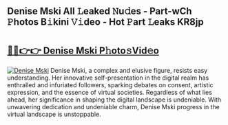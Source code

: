 ## Denise Mski All 𝙻eaked 𝙽u𝚍es - Part-wCh 𝙿hotos B𝚒kini 𝚅𝚒deo - Hot 𝙿art 𝙻eaks KR8jp

# <h2><a href="http://ld4uxq.urlbe.top/?page=Denise+Mski">🔗🔗👉👉 Denise Mski P𝚑oto𝚜Vid𝚎o</a></h2>

[![Denise Mski](https://i.imgur.com/eBuTRDB.gif)](http://ld4uxq.urlbe.top/?page=Denise+Mski)
Denise Mski, a complex and elusive figure, resists easy understanding. Her innovative self-presentation in the digital realm has enthralled and infuriated followers, sparking debates on consent, artistic expression, and the essence of virtual societies. Regardless of what lies ahead, her significance in shaping the digital landscape is undeniable. With unwavering dedication and undeniable charm, Denise Mski progress in the virtual landscape is unstoppable.
